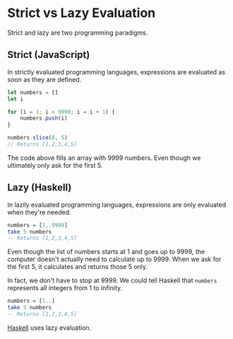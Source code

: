# Strict vs Lazy Evaluation
Strict and lazy are two programming paradigms.

## Strict (JavaScript)
In strictly evaluated programming languages, expressions are evaluated as soon as they are defined.

```javascript
let numbers = []
let i

for (i = 1; i < 9999; i = i + 1) {
	numbers.push(i)
}

numbers.slice(0, 5)
// Returns [1,2,3,4,5]
```

The code above fills an array with 9999 numbers. Even though we ultimately only ask for the first 5.

## Lazy (Haskell)
In lazily evaluated programming languages, expressions are only evaluated when they're needed.

```haskell
numbers = [1..9999]
take 5 numbers
-- Returns [1,2,3,4,5]
```

Even though the list of numbers starts at 1 and goes up to 9999, the computer doesn't actually need to calculate up to 9999. When we ask for the first 5, it calculates and returns those 5 only.

In fact, we don't have to stop at 9999. We could tell Haskell that `numbers` represents all integers from 1 to infinity.

```haskell
numbers = [1..]
take 5 numbers
-- Returns [1,2,3,4,5]
```

[Haskell](./Haskell.md) uses lazy evaluation.